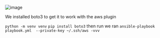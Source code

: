 ![image](https://github.com/user-attachments/assets/2e055b54-3499-4514-a32a-3e530f30a234)


We installed boto3 to get it to work with the aws plugin

`python -m venv venv`
`pip install boto3`
then run we ran `ansible-playbook playbook.yml  --private-key ~/.ssh/aws -vvv`
